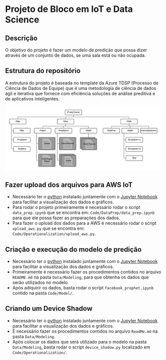 # Projeto de Bloco em IoT e Data Science

## Descrição
O objetivo do projeto é fazer um modelo de predição que possa dizer através de um conjunto de dados, se uma sala está ou não ocupada.

## Estrutura do repositório
A estrutura do projeto é baseada no template da Azure TDSP (Processo de Ciência de Dados de Equipe) que é uma metodologia de ciência de dados ágil e iterativa que fornece com eficiência soluções de análise preditiva e de aplicativos inteligentes.

![Estrutura do repositório](project_structure.png)

## Fazer upload dos arquivos para AWS IoT
* Necessário ter o [python](https://www.python.org/downloads/) instalado juntamente com o [Jupyter Notebook](https://docs.jupyter.org/en/latest/install.html) para facilitar a visualização dos dados e gráficos.
* Para rodar o projeto primeiramente é necessário rodar o script `data_prep.ipynb` que se encontra em: `Code/DataPrep/data_prep.ipynb` para que ele possa fazer as preparações dos dados.
* Para fazer o upload dos dados para a AWS é necessário rodar o script `upload_aws.py` que se encontra em: `Code/Operationalization/upload_aws.py`.

## Criação e execução do modelo de predição
* Necessário ter o [python](https://www.python.org/downloads/) instalado juntamente com o [Jupyter Notebook](https://docs.jupyter.org/en/latest/install.html) para facilitar a visualização dos dados e gráficos.
* Primeiramente é necessário fazer os procedimentos contidos no arquivo `README.md` na pasta `Data/Modeling`, para que obtenha os dados que serão utilizados no modelo.
* Após adiquirir os dados, basta rodar o script `facebook_prophet.ipynb` contido na pasta `Code/Model/`.

## Criando um Device Shadow
* Necessário ter o [python](https://www.python.org/downloads/) instalado juntamente com o [Jupyter Notebook](https://docs.jupyter.org/en/latest/install.html) para facilitar a visualização dos dados e gráficos.
* É necessário fazer os procedimentos contidos no arquivo `ReadMe.md` na pasta `Data/Modeling`.
* Após colocar os dados que será utilizado para o modelo na pasta `Data/Modeling`, basta rodar o script `device_shadow.py` localizado em `Code/Operationalization/`.